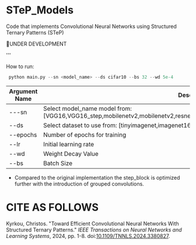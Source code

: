# STeP_Models
Code that implements Convolutional Neural Networks using Structured Ternary Patterns (STeP)

👷UNDER DEVELOPMENT

'''

How to run:
```python
 python main.py --sn <model_name> --ds cifar10 --bs 32 --wd 5e-4
```

| Argument Name | Description |
| ------------- | ------------- |
| ---sn | Select model_name model from: [VGG16,VGG16_step,mobilenetv2,mobilenetv2,resnet50,resnet50,efficientnetb0,efficientnetb0_step,stepnet] |
| --ds | Select dataset to use from: [tinyimagenet,imagenet16,cifar100,cifar10] |
| --epochs | Number of epochs for training |
| --lr | Initial learning rate |
| --wd | Weight Decay Value |
| --bs | Batch Size |

* Compared to the original implementation the step_block is optimized further with the introduction of grouped convolutions.

# CITE AS FOLLOWS

Kyrkou, Christos. "Toward Efficient Convolutional Neural Networks With Structured Ternary Patterns." *IEEE Transactions on Neural Networks and Learning Systems*, 2024, pp. 1-8. doi:[10.1109/TNNLS.2024.3380827](https://doi.org/10.1109/TNNLS.2024.3380827).

